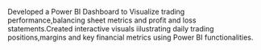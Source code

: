 Developed a Power BI Dashboard to Visualize trading performance,balancing sheet metrics and profit and loss statements.Created interactive visuals iilustrating daily trading positions,margins and key financial metrics using Power BI functionalities.
